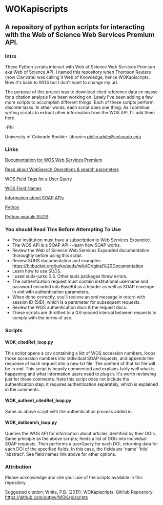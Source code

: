# WOKapiscripts
## A repository of python scripts for interacting with the Web of Science Web Services Premium API. 

### Intro

These Python scripts interact with Web of Science Web Services Premium aka Web of Science API. I named this repository when Thomson Reuters (now Clarivate) was calling it Web of Knowledge, hence WOKapiscripts. Now it's back to WOS but I don't want to change my url.

The purpose of this project was to download cited reference data en masse for a citation analysis I've been working on. Lately I've been adding a few more scripts to accomplish different things. Each of these scripts perform discrete tasks. In other words, each script does one thing. As I continue writing scripts to extract other information from the WOS API, I'll add them here.

-Phil

University of Colorado Boulder Libraries
philip.white@colorado.edu

### Links

[Documentation for WOS Web Services Premium](http://ipscience-help.thomsonreuters.com/wosWebServicesExpanded/WebServicesExpandedOverviewGroup/Introduction.html)

[Read about WokSearch Operations & search parameters](http://ipscience-help.thomsonreuters.com/wosWebServicesExpanded/WebServiceOperationsGroup/WSPremiumOperations.html)

[WOS Field Tags for a User Query](http://ipscience-help.thomsonreuters.com/wosWebServicesExpanded/WebServiceOperationsGroup/WSPremiumOperations/wokSearchGroup/search/user_query/fieldTagsGroup/WOSfieldTags.html)

[WOS Field Names](http://ipscience-help.thomsonreuters.com/wosWebServicesExpanded/appendix1Group/wosfieldNameTable.html)

[Information about SOAP APIs](https://www.w3schools.com/xml/xml_soap.asp)

[Python](https://www.python.org/)

[Python module SUDS](https://bitbucket.org/jurko/suds/wiki/Original%20Documentation)

### You should Read This Before Attempting To Use

- Your institution must have a subscription to Web Services Expanded.
- The WOS API is a SOAP API --learn how SOAP works.
- Review the Web of Science Web Services Expanded documentation thoroughly before using this script.
- Review SUDS documentation and examples: https://bitbucket.org/jurko/suds/wiki/Original%20Documentation 
- Learn how to use SUDS.
- I used suds-jurko 0.6. Other suds packages threw errors.
- The authentication request must contain institutional username and password encoded into Base64 as a header as well as SOAP envelope in xml with authentication parameters.
- When done correctly, you'll recieve an xml message in return with session ID (SID), which is a parameter for subsequent requests.
- Review the WOS authentication docs & the request docs.
- These scripts are throttled to a 0.6 second interval between requests to comply with the terms of use.
 
### Scripts

#### WOK_citedRef_loop.py
This script opens a csv containing a list of WOS accession numbers, loops those accession numbers into individual SOAP requests, and appends the response of each request into a new txt file. The content of that txt file will be in xml. This script is heavily commented and explains fairly well what is happening and what information users need to plug in. It's worth reviewing just for those comments. Note this script does not include the authentication step; it requires authentication separately, which is explained in the comments.

#### WOK_authent_citedRef_loop.py
Same as above script with the authentication process added in. 

#### WOK_doiSearch_loop.py
Queries the WOS API for information about articles identified by their DOIs. Same principle as the above scripts; feeds a list of DOIs into individual SOAP requests. Then performs a userQuery for each DOI, returning data for each DOI of the specified fields. In this case, the fields are 'name' 'title' 'abstract'. See field names link above for other options. 

### Attribution
Please acknowledge and cite your use of the scripts available in this repository.

Suggested citation: White, P.B. (2017). WOKapiscripts. GitHub Repository. https://github.com/outpw/WOKapiscripts
